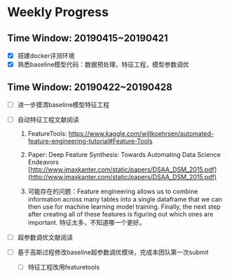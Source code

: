 # Weekly Progress

## Time Window: 20190415~20190421

- [x] 搭建docker评测环境
- [x] 熟悉baseline模型代码：数据预处理，特征工程，模型参数调优

## Time Window: 20190422~20190428

- [ ] 进一步摸清baseline模型特征工程

- [ ] 自动特征工程文献阅读

  1. FeatureTools: https://www.kaggle.com/willkoehrsen/automated-feature-engineering-tutorial#Feature-Tools

  2. Paper: Deep Feature Synthesis: Towards Automating Data Science Endeavors [http://www.jmaxkanter.com/static/papers/DSAA_DSM_2015.pdf](http://www.jmaxkanter.com/static/papers/DSAA_DSM_2015.pdf)
  3. 可能存在的问题：Feature engineering allows us to combine information across many tables into a single dataframe that we can then use for machine learning model training. Finally, the next step after creating all of these features is figuring out which ones are important. 特征太多，不知道哪一个更好。

  

- [ ] 超参数调优文献阅读

- [ ] 基于高斯过程修改baseline超参数调优模块，完成本团队第一次submit

  - [ ] 特征工程改用featuretools